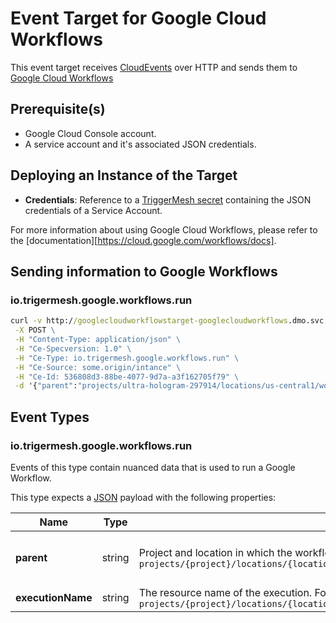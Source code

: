 # Event Target for Google Cloud Workflows

This event target receives [CloudEvents][ce] over HTTP and sends them to [Google Cloud Workflows](https://cloud.google.com/workflows)

## Prerequisite(s)

- Google Cloud Console account.
- A service account and it's associated JSON credentials.

## Deploying an Instance of the Target

- **Credentials**: Reference to a [TriggerMesh secret](../guides/secrets.md) containing the JSON credentials of a Service Account.

For more information about using Google Cloud Workflows, please refer to the [documentation][https://cloud.google.com/workflows/docs].


## Sending information to Google Workflows

### io.trigermesh.google.workflows.run

```cmd
curl -v http://googlecloudworkflowstarget-googlecloudworkflows.dmo.svc.cluster.local \
 -X POST \
 -H "Content-Type: application/json" \
 -H "Ce-Specversion: 1.0" \
 -H "Ce-Type: io.trigermesh.google.workflows.run" \
 -H "Ce-Source: some.origin/intance" \
 -H "Ce-Id: 536808d3-88be-4077-9d7a-a3f162705f79" \
 -d '{"parent":"projects/ultra-hologram-297914/locations/us-central1/workflows/demowf","executionName":"projects/ultra-hologram-297914/locations/us-central1/workflows/demowf/executions/testex"}'
 ```

## Event Types
### io.trigermesh.google.workflows.run

Events of this type contain nuanced data that is used to run a Google Workflow.

This type expects a [JSON][ce-jsonformat] payload with the following properties:

| Name  |  Type |  Comment | Example
|---|---|---|---|
| **parent** | string | Project and location in which the workflow should be created. Format:  `projects/{project}/locations/{location}` | "projects/ultra-hologram-297914/locations/us-central1" |
| **executionName** | string |  The resource name of the execution. Format: `projects/{project}/locations/{location}/workflows/{workflow}/executions/{execution}`| "demowf" |

[ce]: https://cloudevents.io/
[ce-jsonformat]: https://github.com/cloudevents/spec/blob/v1.0/json-format.md

